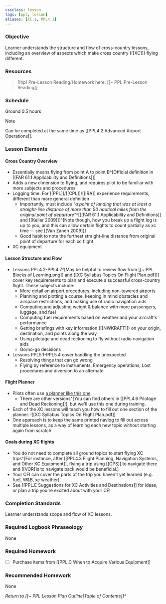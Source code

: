 ```yaml
---
cssclass: lesson
tags: [ppl, lesson]
aliases: [XC.1, PPL4.1]
---
```

### Objective
Learner understands the structure and flow of cross-country lessons, including an overview of aspects which make cross country ([[XC]]) flying different.

### Resources
> [!tip] Pre-Lesson Reading/Homework here: [[~ PPL Pre-Lesson Reading]]

### Schedule
Ground 0.5 hours

> [!note] 
> Can be completed at the same time as [[PPL4.2 Advanced Airport Operations]].

### Lesson Elements
#### Cross Country Overview
- Essentially means flying from point A to point B^[Official definition in [[FAR 61.1 Applicability and Definitions]]]
- Adds a new dimension to flying, and requires pilot to be familiar with more subjects and procedures
- Logging time: For [[PPL]]/[[CPL]]/[[IRA]] experience requirements, different than more general definition
	- Importantly, must include *"a point of landing that was at least a straight-line distance of more than 50 nautical miles from the original point of departure"*^[[[FAR 61.1 Applicability and Definitions]] and [[Keller 2009]]]^[Note though, how you break up a flight log is up to you, and this can allow certain flights to count partially as xc time -- see [[Van Zanen 2009]]]
	- Good habit to note the furthest straight-line distance from original point of departure for each xc flight
- XC equipment

#### Lesson Structure and Flow
- Lessons PPL4.2-PPL4.7^[May be helpful to review flow from [[~ PPL Blocks of Learning.png]] and [[XC Syllabus Topics On Flight Plan.pdf]]] cover key requirements to plan and execute a successful cross-country flight. These subjects include:
	- More detail on airport procedures, including non-towered airports
	- Planning and plotting a course, keeping in mind obstacles and airspace restrictions, and making use of radio navigation aids
	- Computing and adjusting weight & balance with more passengers, luggage, and fuel
	- Computing fuel requirements based on weather and your aircraft's performance
	- Getting briefings with key information ([[NWKRAFT]]) on your origin, destination, and points along the way
	- Using pilotage and dead reckoning to fly without radio navigation aids
	- Go/no-go decisions
- Lessons PPL5.1-PPL5.4 cover handling the unexpected
	- Resolving things that can go wrong
	- Flying by reference to instruments, Emergency operations, Lost procedures and diversion to an alternate

#### Flight Planner
- Pilots often use [a planner like this one](https://www.dauntless-soft.com/products/Freebies/VFRFlightPlanner/). 
	- There are other versions^[You can find others in [[PPL4.6 Pilotage and Dead Reckoning]]], but we'll use this one during training.
- Each of the XC lessons will teach you how to fill out one section of the planner. ![[XC Syllabus Topics On Flight Plan.pdf]]
- One approach is to keep the same printed navlog to fill out across multiple lessons, as a way of learning each new topic without starting again from scratch

#### Goals during XC flights
- You do not need to complete all ground topics to start flying XC trips^[For instance, after [[PPL4.3 Flight Planning, Navigation Systems, and Other XC Equipment]], flying a trip using [[GPS]] to navigate there and [[VOR]]s to navigate back would be beneficial.]
- Your CFI can cover the parts of the trip you haven't yet learned (e.g. fuel, W&B, xc weather).
- See [[PPL.E Suggestions for XC Activities and Destinations]] for ideas, or plan a trip you're excited about with your CFI

### Completion Standards
Learner understands scope and flow of XC lessons.

### Required Logbook Phraseology
None

### Required Homework
- [ ] Purchase items from [[PPL.C When to Acquire Various Equipment]]

### Recommended Homework 
None

*Return to [[~ PPL Lesson Plan Outline|Table of Contents]]^*